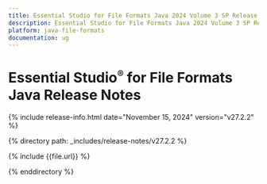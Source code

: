 ```yaml
---
title: Essential Studio for File Formats Java 2024 Volume 3 SP Release Release Notes  
description: Essential Studio for File Formats Java 2024 Volume 3 SP Release Release Notes  
platform: java-file-formats
documentation: ug
---
```


# Essential Studio<sup style="font-size:70%">&reg;</sup>  for File Formats Java  Release Notes  

{% include release-info.html date="November 15, 2024"  version="v27.2.2" %} 

{% directory path: _includes/release-notes/v27.2.2 %}

{% include {{file.url}} %}

{% enddirectory %}